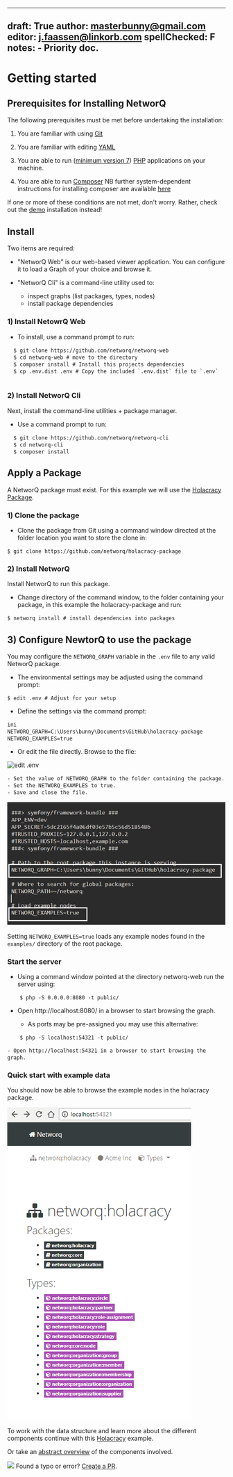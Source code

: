 
---
draft: True
author: masterbunny@gmail.com
editor: j.faassen@linkorb.com
spellChecked: F
notes:  - Priority doc. 
---

# Getting started

## Prerequisites for Installing NetworQ

The following prerequisites must be met before undertaking the installation:

1) You are familiar with using [Git](https://git-scm.com/)

2) You are familiar with editing [YAML](https://wikipedia.org/wiki/YAML)

3) You are able to run ([minimum version 7](http://php.net/downloads.php)) [PHP](https://php.net) applications on your machine.

4) You are able to run [Composer](https://getcomposer.org/)
NB further system-dependent instructions for installing composer are available [here](https://getcomposer.org/doc/00-intro.md)

If one or more of these conditions are not met, don't worry. Rather, check out the [demo](demo.html) installation instead!


## Install

Two items are required:

* "NetworQ Web" is our web-based viewer application. You can configure it to load a Graph of your choice and browse it.

* "NetworQ Cli" is a command-line utility used to:
	- inspect graphs (list packages, types, nodes)
	- install package dependencies

### 1) Install NetowrQ Web

* To install, use a command prompt to run:

```
  $ git clone https://github.com/networq/networq-web
  $ cd networq-web # move to the directory
  $ composer install # Install this projects dependencies
  $ cp .env.dist .env # Copy the included `.env.dist` file to `.env`
  
```
### 2) Install NetworQ Cli

Next, install the command-line utilities + package manager.

* Use a command prompt to run:

```
  $ git clone https://github.com/networq/networq-cli
  $ cd networq-cli
  $ composer install

```

## Apply a Package

A NetworQ package must exist. For this example we will use the [Holacracy Package](https://github.com/networq/holacracy-package).

### 1) Clone the package

* Clone the package from Git using a command window directed at the folder location you want to store the clone in:

```
$ git clone https://github.com/networq/holacracy-package

```

### 2) Install NetworQ

Install NetworQ to run this package. 

* Change directory of the command window, to the folder containing your package, in this example the holacracy-package and run:

```
$ networq install # install dependencies into packages

```


## 3) Configure NewtorQ to use the package

You may configure the `NETWORQ_GRAPH` variable in the `.env` file to any valid NetworQ package.


* The environmental settings may be adjusted using the command prompt: 

```
$ edit .env # Adjust for your setup
```

<!-- Joost this is from your email, I assume that it is valid for Linux/Macs --->

* Define the settings via the command prompt:

```
ini
NETWORQ_GRAPH=C:\Users\bunny\Documents\GitHub\holacracy-package
NETWORQ_EXAMPLES=true

```
* Or edit the file directly. Browse to the file:


![edit .env](/images/edit_envWin.PNG) 

	- Set the value of NETWORQ_GRAPH to the folder containing the package.
	- Set the NETWORQ_EXAMPLES to true.
	- Save and close the file.


![edit .env](/images/Install4_Holacracy.PNG) 

Setting `NETWORQ_EXAMPLES=true` loads any example nodes found in the `examples/` directory of the root package.



### Start the server

* Using a command window pointed at the directory networq-web run the server using:

```
    $ php -S 0.0.0.0:8080 -t public/
```
* Open http://localhost:8080/ in a browser to start browsing the graph.

	- As ports may be pre-assigned you may use this alternative:

```
    $ php -S localhost:54321 -t public/
```

	- Open http://localhost:54321 in a browser to start browsing the graph.


### Quick start with example data


You should now be able to browse the example nodes in the holacracy package.

![example nodes](/images/Holacracy1.PNG) 

To work with the data structure and learn more about the different components continue with this [Holacracy](exampleHolacracy.md) example.

Or take an [abstract overview](concepts.md) of the components involved.

<img src="https://github.com/favicon.ico" width="48"> Found a typo or error? [Create a PR](https://github.com/networq/www.networq.io).








